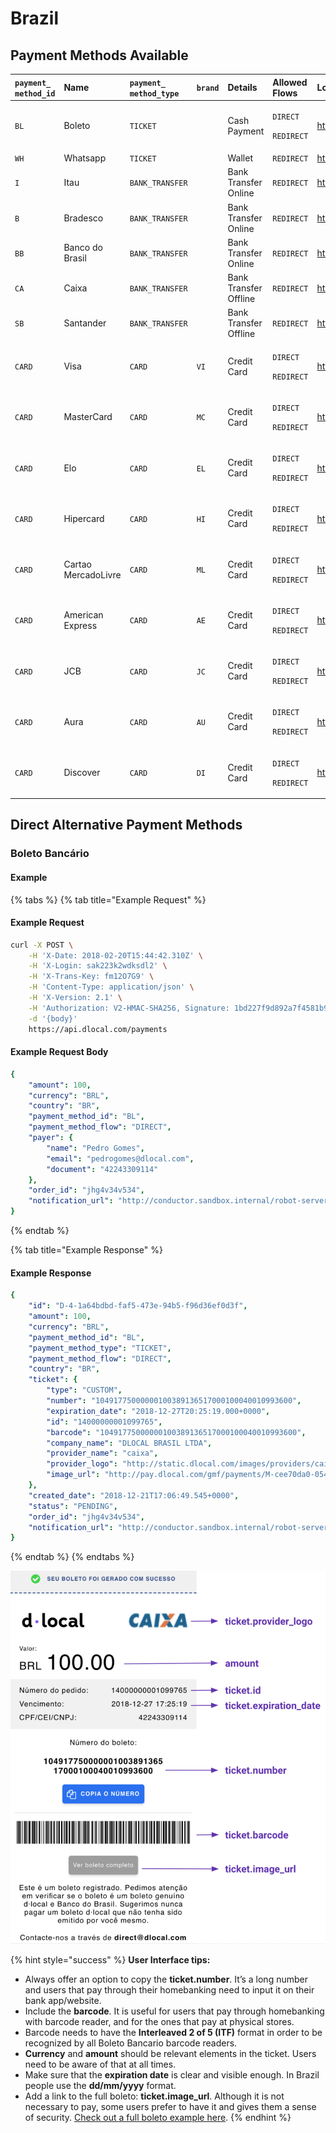 # Brazil

## Payment Methods Available

<table>
  <thead>
    <tr>
      <th style="text-align:left"><code>payment_<br />method_id</code>
      </th>
      <th style="text-align:left"><b>Name</b>
      </th>
      <th style="text-align:left"><code>payment_<br />method_type</code>
      </th>
      <th style="text-align:left"><code>brand</code>
      </th>
      <th style="text-align:left"><b>Details</b>
      </th>
      <th style="text-align:left">Allowed Flows</th>
      <th style="text-align:left"><b>Logo</b>
      </th>
    </tr>
  </thead>
  <tbody>
    <tr>
      <td style="text-align:left"><code>BL</code>
      </td>
      <td style="text-align:left">Boleto</td>
      <td style="text-align:left"><code>TICKET</code>
      </td>
      <td style="text-align:left"></td>
      <td style="text-align:left">Cash Payment</td>
      <td style="text-align:left">
        <p><code>DIRECT</code>
        </p>
        <p><code>REDIRECT</code>
        </p>
      </td>
      <td style="text-align:left">&#x200B;<a href="https://pay.dlocal.com/views/2.0/images/payments/BL.png">https://pay.dlocal.com/views/2.0/images/payments/BL.png</a>&#x200B;</td>
    </tr>
    <tr>
      <td style="text-align:left"><code>WH</code>
      </td>
      <td style="text-align:left">Whatsapp</td>
      <td style="text-align:left"><code>TICKET</code>
      </td>
      <td style="text-align:left"></td>
      <td style="text-align:left">Wallet</td>
      <td style="text-align:left"><code>REDIRECT</code>
      </td>
      <td style="text-align:left">&#x200B;<a href="https://pay.dlocal.com/views/2.0/images/payments/BL.png&#x200B;">https://pay.dlocal.com/views/2.0/images/payments/WA.png&#x200B;</a>
      </td>
    </tr>
    <tr>
      <td style="text-align:left"><code>I</code>
      </td>
      <td style="text-align:left">Itau</td>
      <td style="text-align:left"><code>BANK_TRANSFER</code>
      </td>
      <td style="text-align:left"></td>
      <td style="text-align:left">Bank Transfer Online</td>
      <td style="text-align:left"><code>REDIRECT</code>
      </td>
      <td style="text-align:left">&#x200B;<a href="https://pay.dlocal.com/views/2.0/images/payments/I.png">https://pay.dlocal.com/views/2.0/images/payments/I.png</a>&#x200B;</td>
    </tr>
    <tr>
      <td style="text-align:left"><code>B</code>
      </td>
      <td style="text-align:left">Bradesco</td>
      <td style="text-align:left"><code>BANK_TRANSFER</code>
      </td>
      <td style="text-align:left"></td>
      <td style="text-align:left">Bank Transfer Online</td>
      <td style="text-align:left"><code>REDIRECT</code>
      </td>
      <td style="text-align:left">&#x200B;<a href="https://pay.dlocal.com/views/2.0/images/payments/B.png">https://pay.dlocal.com/views/2.0/images/payments/B.png</a>&#x200B;</td>
    </tr>
    <tr>
      <td style="text-align:left"><code>BB</code>
      </td>
      <td style="text-align:left">Banco do Brasil</td>
      <td style="text-align:left"><code>BANK_TRANSFER</code>
      </td>
      <td style="text-align:left"></td>
      <td style="text-align:left">Bank Transfer Online</td>
      <td style="text-align:left"><code>REDIRECT</code>
      </td>
      <td style="text-align:left">&#x200B;<a href="https://pay.dlocal.com/views/2.0/images/payments/BB.png">https://pay.dlocal.com/views/2.0/images/payments/BB.png</a>&#x200B;</td>
    </tr>
    <tr>
      <td style="text-align:left"><code>CA</code>
      </td>
      <td style="text-align:left">Caixa</td>
      <td style="text-align:left"><code>BANK_TRANSFER</code>
      </td>
      <td style="text-align:left"></td>
      <td style="text-align:left">Bank Transfer Offline</td>
      <td style="text-align:left"><code>REDIRECT</code>
      </td>
      <td style="text-align:left">&#x200B;<a href="https://pay.dlocal.com/views/2.0/images/payments/CA.png">https://pay.dlocal.com/views/2.0/images/payments/CA.png</a>&#x200B;</td>
    </tr>
    <tr>
      <td style="text-align:left"><code>SB</code>
      </td>
      <td style="text-align:left">Santander</td>
      <td style="text-align:left"><code>BANK_TRANSFER</code>
      </td>
      <td style="text-align:left"></td>
      <td style="text-align:left">Bank Transfer Offline</td>
      <td style="text-align:left"><code>REDIRECT</code>
      </td>
      <td style="text-align:left">&#x200B;<a href="https://pay.dlocal.com/views/2.0/images/payments/SB.png">https://pay.dlocal.com/views/2.0/images/payments/SB.png</a>&#x200B;</td>
    </tr>
    <tr>
      <td style="text-align:left"><code>CARD</code>
      </td>
      <td style="text-align:left">Visa</td>
      <td style="text-align:left"><code>CARD</code>
      </td>
      <td style="text-align:left"><code>VI</code>
      </td>
      <td style="text-align:left">Credit Card</td>
      <td style="text-align:left">
        <p><code>DIRECT</code>
        </p>
        <p><code>REDIRECT</code>
        </p>
      </td>
      <td style="text-align:left">&#x200B;<a href="https://pay.dlocal.com/views/2.0/images/payments/VI.png">https://pay.dlocal.com/views/2.0/images/payments/VI.png</a>&#x200B;</td>
    </tr>
    <tr>
      <td style="text-align:left"><code>CARD</code>
      </td>
      <td style="text-align:left">MasterCard</td>
      <td style="text-align:left"><code>CARD</code>
      </td>
      <td style="text-align:left"><code>MC</code>
      </td>
      <td style="text-align:left">Credit Card</td>
      <td style="text-align:left">
        <p><code>DIRECT</code>
        </p>
        <p><code>REDIRECT</code>
        </p>
      </td>
      <td style="text-align:left">&#x200B;<a href="https://pay.dlocal.com/views/2.0/images/payments/MC.png">https://pay.dlocal.com/views/2.0/images/payments/MC.png</a>&#x200B;</td>
    </tr>
    <tr>
      <td style="text-align:left"><code>CARD</code>
      </td>
      <td style="text-align:left">Elo</td>
      <td style="text-align:left"><code>CARD</code>
      </td>
      <td style="text-align:left"><code>EL</code>
      </td>
      <td style="text-align:left">Credit Card</td>
      <td style="text-align:left">
        <p><code>DIRECT</code>
        </p>
        <p><code>REDIRECT</code>
        </p>
      </td>
      <td style="text-align:left">&#x200B;<a href="https://pay.dlocal.com/views/2.0/images/payments/EL.png">https://pay.dlocal.com/views/2.0/images/payments/EL.png</a>&#x200B;</td>
    </tr>
    <tr>
      <td style="text-align:left"><code>CARD</code>
      </td>
      <td style="text-align:left">Hipercard</td>
      <td style="text-align:left"><code>CARD</code>
      </td>
      <td style="text-align:left"><code>HI</code>
      </td>
      <td style="text-align:left">Credit Card</td>
      <td style="text-align:left">
        <p><code>DIRECT</code>
        </p>
        <p><code>REDIRECT</code>
        </p>
      </td>
      <td style="text-align:left">&#x200B;<a href="https://pay.dlocal.com/views/2.0/images/payments/HI.png">https://pay.dlocal.com/views/2.0/images/payments/HI.png</a>&#x200B;</td>
    </tr>
    <tr>
      <td style="text-align:left"><code>CARD</code>
      </td>
      <td style="text-align:left">Cartao MercadoLivre</td>
      <td style="text-align:left"><code>CARD</code>
      </td>
      <td style="text-align:left"><code>ML</code>
      </td>
      <td style="text-align:left">Credit Card</td>
      <td style="text-align:left">
        <p><code>DIRECT</code>
        </p>
        <p><code>REDIRECT</code>
        </p>
      </td>
      <td style="text-align:left">&#x200B;<a href="https://pay.dlocal.com/views/2.0/images/payments/ML.png">https://pay.dlocal.com/views/2.0/images/payments/ML.png</a>&#x200B;</td>
    </tr>
    <tr>
      <td style="text-align:left"><code>CARD</code>
      </td>
      <td style="text-align:left">American Express</td>
      <td style="text-align:left"><code>CARD</code>
      </td>
      <td style="text-align:left"><code>AE</code>
      </td>
      <td style="text-align:left">Credit Card</td>
      <td style="text-align:left">
        <p><code>DIRECT</code>
        </p>
        <p><code>REDIRECT</code>
        </p>
      </td>
      <td style="text-align:left">&#x200B;<a href="https://pay.dlocal.com/views/2.0/images/payments/AE.png">https://pay.dlocal.com/views/2.0/images/payments/AE.png</a>&#x200B;</td>
    </tr>
    <tr>
      <td style="text-align:left"><code>CARD</code>
      </td>
      <td style="text-align:left">JCB</td>
      <td style="text-align:left"><code>CARD</code>
      </td>
      <td style="text-align:left"><code>JC</code>
      </td>
      <td style="text-align:left">Credit Card</td>
      <td style="text-align:left">
        <p><code>DIRECT</code>
        </p>
        <p><code>REDIRECT</code>
        </p>
      </td>
      <td style="text-align:left">&#x200B;<a href="https://pay.dlocal.com/views/2.0/images/payments/JC.png">https://pay.dlocal.com/views/2.0/images/payments/JC.png</a>&#x200B;</td>
    </tr>
    <tr>
      <td style="text-align:left"><code>CARD</code>
      </td>
      <td style="text-align:left">Aura</td>
      <td style="text-align:left"><code>CARD</code>
      </td>
      <td style="text-align:left"><code>AU</code>
      </td>
      <td style="text-align:left">Credit Card</td>
      <td style="text-align:left">
        <p><code>DIRECT</code>
        </p>
        <p><code>REDIRECT</code>
        </p>
      </td>
      <td style="text-align:left">&#x200B;<a href="https://pay.dlocal.com/views/2.0/images/payments/AU.png">https://pay.dlocal.com/views/2.0/images/payments/AU.png</a>&#x200B;</td>
    </tr>
    <tr>
      <td style="text-align:left"><code>CARD</code>
      </td>
      <td style="text-align:left">Discover</td>
      <td style="text-align:left"><code>CARD</code>
      </td>
      <td style="text-align:left"><code>DI</code>
      </td>
      <td style="text-align:left">Credit Card</td>
      <td style="text-align:left">
        <p><code>DIRECT</code>
        </p>
        <p><code>REDIRECT</code>
        </p>
      </td>
      <td style="text-align:left">&#x200B;<a href="https://pay.dlocal.com/views/2.0/images/payments/DS.png">https://pay.dlocal.com/views/2.0/images/payments/DS.png</a>&#x200B;</td>
    </tr>
  </tbody>
</table>

## Direct Alternative Payment Methods

### Boleto Bancário

#### Example

{% tabs %}
{% tab title="Example Request" %}
#### Example Request

```bash
curl -X POST \
    -H 'X-Date: 2018-02-20T15:44:42.310Z' \
    -H 'X-Login: sak223k2wdksdl2' \
    -H 'X-Trans-Key: fm12O7G9' \
    -H 'Content-Type: application/json' \
    -H 'X-Version: 2.1' \
    -H 'Authorization: V2-HMAC-SHA256, Signature: 1bd227f9d892a7f4581b998c21e353b1686a6bdad5940e7bb6aa596c96e0a6ec' \
    -d '{body}'
    https://api.dlocal.com/payments
```

#### Example Request Body

```yaml
{
    "amount": 100,
    "currency": "BRL",
    "country": "BR",
    "payment_method_id": "BL",
    "payment_method_flow": "DIRECT",
    "payer": {
        "name": "Pedro Gomes",
        "email": "pedrogomes@dlocal.com",
        "document": "42243309114"
    },
    "order_id": "jhg4v34v534",
    "notification_url": "http://conductor.sandbox.internal/robot-server/rest/generic/notification/new"
}
```
{% endtab %}

{% tab title="Example Response" %}
#### Example Response

```yaml
{
    "id": "D-4-1a64bdbd-faf5-473e-94b5-f96d36ef0d3f",
    "amount": 100,
    "currency": "BRL",
    "payment_method_id": "BL",
    "payment_method_type": "TICKET",
    "payment_method_flow": "DIRECT",
    "country": "BR",
    "ticket": {
        "type": "CUSTOM",
        "number": "10491775000000100389136517000100040010993600",
        "expiration_date": "2018-12-27T20:25:19.000+0000",
        "id": "14000000001099765",
        "barcode": "10491775000000100389136517000100040010993600",
        "company_name": "DLOCAL BRASIL LTDA",
        "provider_name": "caixa",
        "provider_logo": "http://static.dlocal.com/images/providers/caixa.png",
        "image_url": "http://pay.dlocal.com/gmf/payments/M-cee70da0-0542-11e9-b88f-39144191f926"
    },
    "created_date": "2018-12-21T17:06:49.545+0000",
    "status": "PENDING",
    "order_id": "jhg4v34v534",
    "notification_url": "http://conductor.sandbox.internal/robot-server/rest/generic/notification/new"
}
```
{% endtab %}
{% endtabs %}

![Example mobile UI built with the information in the example above](../../../.gitbook/assets/image%20%289%29.png)

{% hint style="success" %}
**User Interface tips:**

* Always offer an option to copy the **ticket.number**. It’s a long number and users that pay through their homebanking need to input it on their bank app/website. 
* Include the **barcode**. It is useful for users that pay through homebanking with barcode reader, and for the ones that pay at physical stores.
* Barcode needs to have the **Interleaved 2 of 5 \(ITF\)** format in order to be recognized by all Boleto Bancario barcode readers.
* **Currency** and **amount** should be relevant elements in the ticket. Users need to be aware of that at all times.
* Make sure that the **expiration date** is clear and visible enough. In Brazil people use the **dd/mm/yyyy** format.
* Add a link to the full boleto: **ticket.image\_url**. Although it is not necessary to pay, some users prefer to have it and gives them a sense of security. [Check out a full boleto example here](https://ibb.co/mNBc6g2).
{% endhint %}

